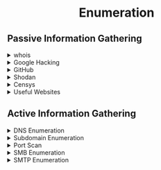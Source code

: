 <div align="center"><h1> Enumeration </h1></div>


## Passive Information Gathering

<details>
<summary>whois</summary></br>

Tool :
```bash
whois megacorpone.com -h 192.168.50.251          # -h (local whois server if exist)
whois 185.188.105.11 

```

Webistes :
```bash
https://who.is/
https://whois.domaintools.com/
https://viewdns.info/
https://lookup.icann.org/en
https://www.statscrop.com/www/iidic.com
https://website.informer.com/
```

</details>

<details>
<summary>Google Hacking</summary></br>

Query Examples :
```bash
site:megacorpone.com filetype:txt
site:megacorpone.com -filetype:html           (exclude html files)
site:digikala.com ext:xml                                           (find xml pages) (xml-py-php-html)
site:iidic.com intext:حقوق
intitle:iidic "user"                                                        (find pages with iidic in title and "user" on the page content)
site:*.com intitle:"index of" "parent directory"     (misconfigure to find parent directory in index)
site: gov.* intitle:"index.of" *.csv password
inurl:admin filetype:xlsx site:gov.* password
inurl:pastebin "SHODAN_API_KEY"
site:edu intext:"index of" "payroll" filetype:xlsx
```

Query Sources :
```bash
https://www.exploit-db.com/google-hacking-database
![image](https://github.com/user-attachments/assets/d75c21a5-39f4-4021-8c4b-2a8ad036be80)
```
</details>

<details>
<summary>GitHub</summary></br>

Query Example :
```bash
owner:megacorpone path:user                  (find any files with "user" in the filename)

Search syntax:
https://docs.github.com/en/search-github/github-code-search/understanding-github-code-search-syntax
```

Tool :
```bash
https://github.com/gitleaks/gitleaks
```
</details>

<details>
<summary>Shodan</summary></br>

Query Example :
```bash
port:3389 country:ir has_Screenshot:true                      
title:"+tm01" has_Screenshot:true          #(+tm01 = a model of camera)
net:10.8.12.0/24 http.favicon.hash:1768726119
http.html:"wp-config .php"
Html:"hacked by" country:ir
```

</details>

<details>
<summary>Censys</summary></br>

Query Example :
```bash
services.http.response.body:nooranet
services.http.response.headers.x_powered_by : php/8
location.country_code: IR and services.service_name: {"FTP", "Telnet"}
location.country_code: IR and services.port: {9200}
```

</details>

<details>
<summary>Useful Websites</summary></br>

Technology Found :
```bash
https://builtwith.com/
https://www.wappalyzer.com/
```

SSL Check :
```bash
https://www.ssllabs.com/ssltest/
https://www.cdn77.com/tls-test
```

DNS and Domain :
```bash
https://searchdns.netcraft.com/?url=http://mci.ir
https://passivedns.mnemonic.no/
https://dnshistory.org/dns-records/iidic.com
https://viewdns.info/
https://dnsdumpster.com/
https://www.nslookup.io/
http://www.kloth.net/services/nslookup.php
```

IP and Geo :
```bash
https://www.liveipmap.com/
https://www.iptrackeronline.com/
https://www.infobyip.com/
https://www.ipfingerprints.com/
```

Subdomain :
```bash
https://crt.sh/
https://shadowcrypt.net/tools/subdomain
https://www.virustotal.com/gui/home/search
```

Genral Info :
```bash
https://sitereport.netcraft.com/
https://dorksearch.com/
https://www.yougetsignal.com/
https://web.archive.org/
https://securitytrails.com/
https://website.informer.com/
```

</details>


## Active Information Gathering

<details>
<summary>DNS Enumeration</summary></br>

Host:
```bash
host digikala.com
Host 192.168.200.10
Host -a digikala.com
host -t txt digikala.com
host -t ns digikala.com
Host -t SOA digikala.com
host -t CNAME digikala.com
Host -t PTR digikala.com
host -t mx digikala.com
```

Nslookup:
```bash
nslookup mail.megacorptwo.com
nslookup -type=TXT info.megacorptwo.com 192.168.50.151
nslookup -query=A example.com
nslookup -query=MX example.com
nslookup -query=NS example.com
nslookup -query=TXT example.com
nslookup -query=SOA example.com
nslookup -query=CNAME sub.example.com
nslookup -query=ANY example.com
```

Tools:
```bash
#DNSRECON:

dnsrecon -d digikala.com -t std
dnsrecon -d digikala.com -D ~/list.txt  -t brt            #(-t brt = bruteforce , -D = disctionary , -t std = standard)


#DNSENUM:

dnsenum digikala.com

```

</details>

<details>
<summary>Subdomain Enumeration</summary></br>

Host Command:
```bash
# 1 line
for domain in $(cat list.dic);do host $domain.megacorpone.com;done | grep -v "not found"

# python code

#!/bin/bash
Read -p "dic ro bede: " dic
Read -p "esm domain ra benevis" dom
for domain in $(cat $dic);do host $domain.$dom;done | grep -v "not found"
```

Nslookup Command:
```bash
Get-Content subdomains.txt | ForEach-Object { nslookup "$_.example.com" }
```

Reverse Lookup Zone:
```bash
for ip in $(seq 155 192);do host 50.7.67.$ip;done | grep -v "not found"
```
</details>


<details>
<summary>Port Scan</summary></br>

NC:
```bash
#TCP:

nc -nvv -w 1 -z 192.168.50.152 3388-3390            #(-n = not toresolve hostnames and ports to names , -w 1 = set timeout on 1sec , -z = dny the send recive data and just check opening)

#UDP:

nc -nv -u -z -w 1 192.168.50.149 120-123            #(-u = UDP)
```

Windows:
```bash
Test-NetConnection -Port 445 192.168.50.151

#Auto:
foreach ($port in 1..1024) {if (($a=Test-NetConnection 192.168.87.131 -Port $port -WarningAction SilentlyContinue).tcptestsucceeded -eq $true){ "TCP port $port is Open"}}

```

Rustscan:
```bash
#installation:
https://github.com/RustScan/RustScan/releases

	1- Download .deb
	2- dpkg -i rustscan_2.3.0_amd64.deb


#Usage:
rustscan -a www.google.com, 127.0.0.1

https://github.com/RustScan/RustScan/wiki/Things-you-may-want-to-do-with-RustScan-but-don't-understand-how
```

</details>



<details>
<summary>SMB Enumeration</summary></br>

SMB Enumeration (Linux):
```bash
#Port 139 UDP
#Port 445 TCP

nmap -v -p 139,445 -oG smb.txt 192.168.50.1-254


$NMAP NSE for SMB path:
ls -l /usr/share/nmap/scripts/smb*

Example:
nmap -v -p 139,445 --script smb-os-discovery 192.168.50.152
```


SMB Enumeration (Windows):
```bash
#Find netbios name in domain 
sudo nbtscan -r 192.168.50.0/24

#then
net view \\dc01 /all
```

enum4linux:
```bash
enum4linux $ip
```
</details>


<details>
<summary>SMTP Enumeration</summary></br>

SMTP Enumeration (Linux):
```bash
#port 25
#Use NC OR telnet to make session , Then ask about existing emails with VRFY

nc -nv 192.168.50.8 25
VRFY root


#Python Code for Automation Email Fuzzing:
#	Usage:  python3 smtp.py root 192.168.50.8


	#!/usr/bin/python
	import socket
import sys
	if len(sys.argv) != 3:
        print("Usage: vrfy.py <username> <target_ip>")
        sys.exit(0)
	# Create a Socket
s = socket.socket(socket.AF_INET, socket.SOCK_STREAM)
	# Connect to the Server
ip = sys.argv[2]
connect = s.connect((ip,25))
	# Receive the banner
banner = s.recv(1024)
	print(banner)
	# VRFY a user
user = (sys.argv[1]).encode()
s.send(b'VRFY ' + user + b'\r\n')
result = s.recv(1024)
	print(result)
	# Close the socket
s.close()
```

SMTP Enumeration (Windows):
```bash
#Check the OPEN SMTP port:

Test-NetConnection -Port 25 192.168.50.8

#Install and use telnet to make session in windows:
#dism /online /Enable-Feature /FeatureName:TelnetClient

telnet 192.168.50.8 25

```

<details>
<summary>SMB Enumeration</summary></br>

SMB Enumeration (Discover):
```bash
#Port 161 UDP

# find SNMP with Nmap OR onesixtyone:

sudo nmap -sU --open -p 161 192.168.50.1-254 -oG open-snmp.txt

onesixtyone 192.168.1.0/24 public       #(Default Community string = Public)
onesixtyone -c Desktop/wordlist-common-snmp-community-strings.txt 192.168.201.0/24      #(dic for community)

```

SMB Enumeration (Discover):
```bash
#show all data like , process , interfaces, softwares, windows users …
snmpwalk -c public -v1 -t 10 192.168.201.151 -Oa

#Also you can read just a part of data:  (-c public = community string , -Oa =  conver hex to ASCII)

#Windows users
snmpwalk -c public -v1 192.168.50.151 1.3.6.1.4.1.77.1.2.25

#Running Process:
snmpwalk -c public -v1 192.168.50.151 1.3.6.1.2.1.25.4.2.1.2

#Installed softwares:
snmpwalk -c public -v1 192.168.50.151 1.3.6.1.2.1.25.6.3.1.2

#Open tcp ports:
snmpwalk -c public -v1 192.168.50.151 1.3.6.1.2.1.6.13.1.3

#Interfaces Names:
snmpwalk -c public -v1 192.168.201.151 1.3.6.1.2.1.2.2.1 -Oa

```
</details>


## Active Directory

<details>
<summary>Domain Info</summary></br>

net Command (CMD):
```bash
# if you have access to a Domain system use this commands in CMD
net user /domain                    #(show all domain users)
net user <username> /domain         #(show all info about selected user)
net group /domain                   #(show all domain groups)
net group "Tier 1 Admins" /domain   #(show all info about selected group)
net accounts /domain                #(show info about password policy)
```

Get-ADUser (PowerShell):
```
# if you have access to a Domain system use this commands in PowerShell

Get-ADUser -Identity gordon.stevens -Server za.tryhackme.com -Properties *         #(show all info about the selected user in the domain)
Get-ADGroup -Identity "Tier 2 Admins" -Server za.tryhackme.com -Properties *       #(show all info about selected group)
Get-ADGroupMember -Identity Administrators -Server za.tryhackme.com                #(show all memebers of selected group)
Get-ADDomain -Server za.tryhackme.com                                              #(show all info about the Domain)

```

RSAT:
```
# if you have Graphical access to a domain system install RSAT on it and then use MMC to connect  (there is chance that your user has acces to do that)


install:
Press Start
Search "Apps & Features" and press enter
Click Manage Optional Features
Click Add a feature
Search for "RSAT"
Select "RSAT: Active Directory Domain Services and Lightweight Directory Tools" and click Install

------------------------------------------------------------------------------------------------

RUN:
In MMC, we can now attach the AD RSAT Snap-In:

Click File -> Add/Remove Snap-in
Select and Add all three Active Directory Snap-ins
Click through any errors and warnings
Right-click on Active Directory Domains and Trusts and select Change Forest
Enter za.tryhackme.com as the Root domain and Click OK
Right-click on Active Directory Sites and Services and select Change Forest
Enter za.tryhackme.com as the Root domain and Click OK
Right-click on Active Directory Users and Computers and select Change Domain
Enter za.tryhackme.com as the Domain and Click OK
Right-click on Active Directory Users and Computers in the left-hand pane
Click on View -> Advanced Features

```

BloodHound :
```bash
# search in your documents for info about install and run bloodhound
```

</details>

## Web Application

<details>
<summary>Finding Subdomains</summary></br>

Assetfinder :
```bash
# https://github.com/tomnomnom/assetfinder
assetfinder [--subs-only] <domain>
```

Amass :
```bash
# https://github.com/owasp-amass/amass
amass enum -d tesla.com
```

</details>

<details>
<summary>Checking Live Subdomains</summary></br>

Httprobe :
```bash
# https://github.com/tomnomnom/httprobe
cat recon/example/domains.txt | httprobe
cat recon/example/domains.txt| sort -u | httprobe -s -p https:443 | sed 's/https\?:\/\///' | tr -d ':443' >> livedomains.txt
```
    
</details>

<details>
<summary>Automating</summary></br>

Find Live Subdomains :
```bash
# https://github.com/Gr1mmie/sumrecon/blob/master/sumrecon.sh
```
    
</details>
